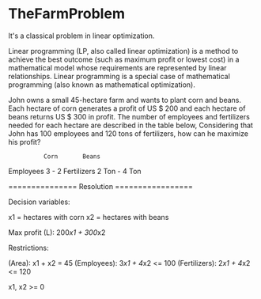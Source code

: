 # TheFarmProblem
It's a classical problem in linear optimization.

Linear programming (LP, also called linear optimization) is a method to achieve the best outcome (such as maximum profit or lowest cost) in a mathematical model whose requirements are represented by linear relationships. Linear programming is a special case of mathematical programming (also known as mathematical optimization).

John owns a small 45-hectare farm and wants to plant corn and beans. Each hectare of corn generates a profit of US $ 200 and each hectare of beans returns US $ 300 in profit. 
The number of employees and fertilizers needed for each hectare are described in the table below, Considering that John has 100 employees and 120 tons of fertilizers, how can he maximize his profit?

              Corn       Beans
Employees      3      -     2
Fertilizers   2 Ton   -   4 Ton


=============== Resolution =================

Decision variables:

x1 = hectares with corn
x2 = hectares with beans

Max profit (L): 200*x1 + 300*x2

Restrictions:

(Area): x1 + x2 = 45
(Employees): 3*x1 + 4*x2 <= 100
(Fertilizers): 2*x1 + 4*x2 <= 120

x1, x2 >= 0
